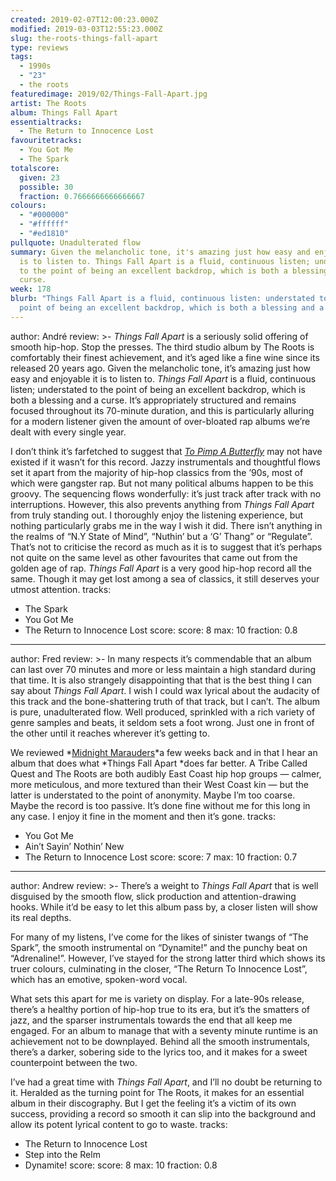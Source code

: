 ```yaml
---
created: 2019-02-07T12:00:23.000Z
modified: 2019-03-03T12:55:23.000Z
slug: the-roots-things-fall-apart
type: reviews
tags:
  - 1990s
  - "23"
  - the roots
featuredimage: 2019/02/Things-Fall-Apart.jpg
artist: The Roots
album: Things Fall Apart
essentialtracks:
  - The Return to Innocence Lost
favouritetracks:
  - You Got Me
  - The Spark
totalscore:
  given: 23
  possible: 30
  fraction: 0.7666666666666667
colours:
  - "#000000"
  - "#ffffff"
  - "#ed1810"
pullquote: Unadulterated flow
summary: Given the melancholic tone, it's amazing just how easy and enjoyable it
  is to listen to. Things Fall Apart is a fluid, continuous listen; understated
  to the point of being an excellent backdrop, which is both a blessing and a
  curse.
week: 178
blurb: "Things Fall Apart is a fluid, continuous listen: understated to the
  point of being an excellent backdrop, which is both a blessing and a curse."
---
```

author: André
review: >-
  *Things Fall Apart* is a seriously solid offering of smooth hip-hop. Stop the
  presses. The third studio album by The Roots is comfortably their finest
  achievement, and it’s aged like a fine wine since its released 20 years ago.
  Given the melancholic tone, it’s amazing just how easy and enjoyable it is to
  listen to. *Things Fall Apart* is a fluid, continuous listen; understated to
  the point of being an excellent backdrop, which is both a blessing and a
  curse. It’s appropriately structured and remains focused throughout its
  70-minute duration, and this is particularly alluring for a modern listener
  given the amount of over-bloated rap albums we’re dealt with every single
  year.

  I don’t think it’s farfetched to suggest that [*To Pimp A Butterfly*](<reviews/kendrick-lamar-to-pimp-a-butterfly/>) may not have existed if it wasn’t for this record. Jazzy instrumentals and thoughtful flows set it apart from the majority of hip-hop classics from the ’90s, most of which were gangster rap. But not many political albums happen to be this groovy. The sequencing flows wonderfully: it’s just track after track with no interruptions. However, this also prevents anything from *Things Fall Apart* from truly standing out. I thoroughly enjoy the listening experience, but nothing particularly grabs me in the way I wish it did. There isn’t anything in the realms of “N.Y State of Mind”, “Nuthin’ but a ‘G’ Thang” or “Regulate”. That’s not to criticise the record as much as it is to suggest that it’s perhaps not quite on the same level as other favourites that came out from the golden age of rap. *Things Fall Apart* is a very good hip-hop record all the same. Though it may get lost among a sea of classics, it still deserves your utmost attention.
tracks:
  - The Spark
  - ­­You Got Me
  - ­­The Return to Innocence Lost
score:
  score: 8
  max: 10
  fraction: 0.8
---
author: Fred
review: >-
  In many respects it’s commendable that an album can last over 70 minutes and
  more or less maintain a high standard during that time. It is also strangely
  disappointing that that is the best thing I can say about *Things Fall Apart*.
  I wish I could wax lyrical about the audacity of this track and the
  bone-shattering truth of that track, but I can’t. The album is pure,
  unadulterated flow. Well produced, sprinkled with a rich variety of genre
  samples and beats, it seldom sets a foot wrong. Just one in front of the other
  until it reaches wherever it’s getting to.

  We reviewed *[Midnight Marauders](<reviews/a-tribe-called-quest-midnight-marauders/>)*a few weeks back and in that I hear an album that does what *Things Fall Apart *does far better. A Tribe Called Quest and The Roots are both audibly East Coast hip hop groups — calmer, more meticulous, and more textured than their West Coast kin — but the latter is understated to the point of anonymity. Maybe I’m too coarse. Maybe the record is too passive. It’s done fine without me for this long in any case. I enjoy it fine in the moment and then it’s gone.
tracks:
  - You Got Me
  - ­­Ain’t Sayin’ Nothin’ New
  - ­­The Return to Innocence Lost
score:
  score: 7
  max: 10
  fraction: 0.7
---
author: Andrew
review: >-
  There’s a weight to *Things Fall Apart* that is well disguised by the smooth
  flow, slick production and attention-drawing hooks. While it’d be easy to let
  this album pass by, a closer listen will show its real depths.

  For many of my listens, I’ve come for the likes of sinister twangs of “The Spark”, the smooth instrumental on “Dynamite!” and the punchy beat on “Adrenaline!”. However, I’ve stayed for the strong latter third which shows its truer colours, culminating in the closer, “The Return To Innocence Lost”, which has an emotive, spoken-word vocal.

  What sets this apart for me is variety on display. For a late-90s release, there’s a healthy portion of hip-hop true to its era, but it’s the smatters of jazz, and the sparser instrumentals towards the end that all keep me engaged. For an album to manage that with a seventy minute runtime is an achievement not to be downplayed. Behind all the smooth instrumentals, there’s a darker, sobering side to the lyrics too, and it makes for a sweet counterpoint between the two.

  I’ve had a great time with *Things Fall Apart*, and I’ll no doubt be returning to it. Heralded as the turning point for The Roots, it makes for an essential album in their discography. But I get the feeling it’s a victim of its own success, providing a record so smooth it can slip into the background and allow its potent lyrical content to go to waste.
tracks:
  - The Return to Innocence Lost
  - ­­Step into the Relm
  - ­­Dynamite!
score:
  score: 8
  max: 10
  fraction: 0.8
